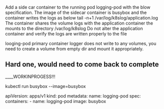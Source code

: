 Add a side car container to the running pod logging-pod with the blow specification. 
The image of the sidecar container is busybox and the container writes the logs as below tail -n+1 /var/log/k8slog/application.log 
The container shares the volume logs with the application container the mounts to the directory /var/log/k8slog 
Do not alter the application container and verify the logs are written properly to the file 

looging-pod primary container logger does not write to any volumes, you need to create a volume from empty dir and mount it appropriately. 


## Hard one, would need to come back to complete

____WORKINPROGESS!!!


kubectl run busybox --image=busybox 


apiVersion: apps/v1
kind: pod
metadata:
  name: logging-pod
spec:
  containers:
    - name: logging-pod
      image: busybox 